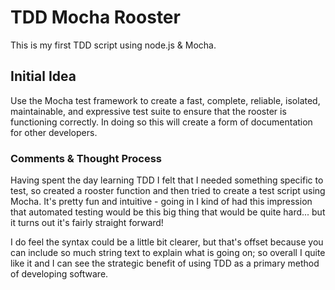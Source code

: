 # TDD Mocha Rooster

This is my first TDD script using node.js & Mocha.

## Initial Idea
Use the Mocha test framework to create a fast, complete, reliable, isolated, maintainable, and expressive test suite to ensure that the rooster is functioning correctly. In doing so this will create a form of documentation for other developers.

### Comments & Thought Process
Having spent the day learning TDD I felt that I needed something specific to test, so created a rooster function and then tried to create a test script using Mocha. It's pretty fun and intuitive - going in I kind of had this impression that automated testing would be this big thing that would be quite hard... but it turns out it's fairly straight forward!

I do feel the syntax could be a little bit clearer, but that's offset because you can include so much string text to explain what is going on; so overall I quite like it and I can see the strategic benefit of using TDD as a primary method of developing software.
